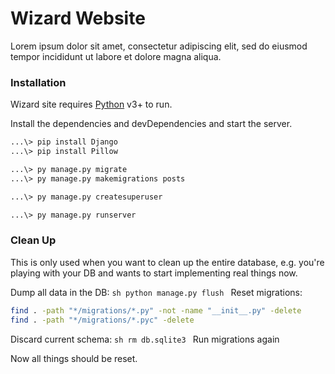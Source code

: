 # Wizard Website

Lorem ipsum dolor sit amet, consectetur adipiscing elit, sed do eiusmod tempor incididunt ut labore et dolore magna aliqua. 

### Installation

Wizard site requires [Python](https://www.python.org/) v3+ to run. 

Install the dependencies and devDependencies and start the server.

```sh
...\> pip install Django
...\> pip install Pillow

...\> py manage.py migrate
...\> py manage.py makemigrations posts

...\> py manage.py createsuperuser

...\> py manage.py runserver
```

### Clean Up
This is only used when you want to clean up the entire database, e.g. you're playing with your DB and wants to start implementing real things now.

Dump all data in the DB: ```sh python manage.py flush ```
Reset migrations:
```sh
find . -path "*/migrations/*.py" -not -name "__init__.py" -delete
find . -path "*/migrations/*.pyc" -delete
```
Discard current schema: ```sh rm db.sqlite3 ```
Run migrations again

Now all things should be reset.